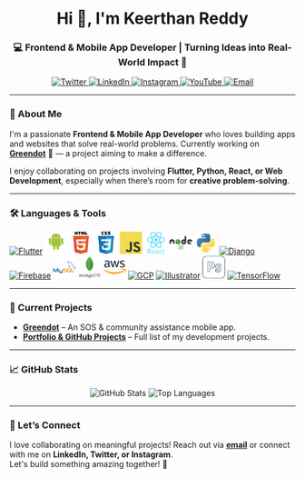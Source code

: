 <h1 align="center">Hi 👋, I'm Keerthan Reddy</h1>
<h3 align="center">💻 Frontend & Mobile App Developer | Turning Ideas into Real-World Impact 🌱</h3>

<p align="center">
  <a href="https://twitter.com/" target="_blank">
    <img src="https://img.shields.io/twitter/follow/?logo=twitter&style=for-the-badge" alt="Twitter"/>
  </a>
  <a href="https://linkedin.com/in/keerthan-reddy" target="_blank">
    <img src="https://img.shields.io/badge/LinkedIn-Keerthan%20Reddy-blue?style=for-the-badge&logo=linkedin" alt="LinkedIn"/>
  </a>
  <a href="https://instagram.com/_keerthan_176" target="_blank">
    <img src="https://img.shields.io/badge/Instagram-@_keerthan_176-red?style=for-the-badge&logo=instagram" alt="Instagram"/>
  </a>
  <a href="https://www.youtube.com/c/krixeee" target="_blank">
    <img src="https://img.shields.io/badge/YouTube-Krixeee-red?style=for-the-badge&logo=youtube" alt="YouTube"/>
  </a>
  <a href="mailto:keerthanreddy1706@gmail.com" target="_blank">
    <img src="https://img.shields.io/badge/Email-keerthanreddy1706@gmail.com-green?style=for-the-badge&logo=gmail" alt="Email"/>
  </a>
</p>

---

### 🚀 About Me
I'm a passionate **Frontend & Mobile App Developer** who loves building apps and websites that solve real-world problems. Currently working on **[Greendot](https://github.com/Keerthanreddy01/Greendot)** 🌱 — a project aiming to make a difference.

I enjoy collaborating on projects involving **Flutter, Python, React, or Web Development**, especially when there’s room for **creative problem-solving**.

---

### 🛠️ Languages & Tools
<p align="left">
  <a href="https://flutter.dev" target="_blank"><img src="https://www.vectorlogo.zone/logos/flutterio/flutterio-icon.svg" alt="Flutter" width="40" height="40"/></a>
  <a href="https://www.android.com" target="_blank"><img src="https://raw.githubusercontent.com/devicons/devicon/master/icons/android/android-original-wordmark.svg" alt="Android" width="40" height="40"/></a>
  <a href="https://www.w3.org/html/" target="_blank"><img src="https://raw.githubusercontent.com/devicons/devicon/master/icons/html5/html5-original-wordmark.svg" alt="HTML5" width="40" height="40"/></a>
  <a href="https://www.w3schools.com/css/" target="_blank"><img src="https://raw.githubusercontent.com/devicons/devicon/master/icons/css3/css3-original-wordmark.svg" alt="CSS3" width="40" height="40"/></a>
  <a href="https://www.javascript.com" target="_blank"><img src="https://raw.githubusercontent.com/devicons/devicon/master/icons/javascript/javascript-original.svg" alt="JavaScript" width="40" height="40"/></a>
  <a href="https://reactjs.org" target="_blank"><img src="https://raw.githubusercontent.com/devicons/devicon/master/icons/react/react-original-wordmark.svg" alt="React" width="40" height="40"/></a>
  <a href="https://nodejs.org" target="_blank"><img src="https://raw.githubusercontent.com/devicons/devicon/master/icons/nodejs/nodejs-original-wordmark.svg" alt="Node.js" width="40" height="40"/></a>
  <a href="https://www.python.org" target="_blank"><img src="https://raw.githubusercontent.com/devicons/devicon/master/icons/python/python-original.svg" alt="Python" width="40" height="40"/></a>
  <a href="https://www.djangoproject.com" target="_blank"><img src="https://cdn.worldvectorlogo.com/logos/django.svg" alt="Django" width="40" height="40"/></a>
  <a href="https://firebase.google.com" target="_blank"><img src="https://www.vectorlogo.zone/logos/firebase/firebase-icon.svg" alt="Firebase" width="40" height="40"/></a>
  <a href="https://www.mysql.com" target="_blank"><img src="https://raw.githubusercontent.com/devicons/devicon/master/icons/mysql/mysql-original-wordmark.svg" alt="MySQL" width="40" height="40"/></a>
  <a href="https://www.mongodb.com" target="_blank"><img src="https://raw.githubusercontent.com/devicons/devicon/master/icons/mongodb/mongodb-original-wordmark.svg" alt="MongoDB" width="40" height="40"/></a>
  <a href="https://aws.amazon.com" target="_blank"><img src="https://raw.githubusercontent.com/devicons/devicon/master/icons/amazonwebservices/amazonwebservices-original-wordmark.svg" alt="AWS" width="40" height="40"/></a>
  <a href="https://cloud.google.com" target="_blank"><img src="https://www.vectorlogo.zone/logos/google_cloud/google_cloud-icon.svg" alt="GCP" width="40" height="40"/></a>
  <a href="https://www.adobe.com/products/illustrator.html" target="_blank"><img src="https://www.vectorlogo.zone/logos/adobe_illustrator/adobe_illustrator-icon.svg" alt="Illustrator" width="40" height="40"/></a>
  <a href="https://www.photoshop.com" target="_blank"><img src="https://raw.githubusercontent.com/devicons/devicon/master/icons/photoshop/photoshop-line.svg" alt="Photoshop" width="40" height="40"/></a>
  <a href="https://www.tensorflow.org" target="_blank"><img src="https://www.vectorlogo.zone/logos/tensorflow/tensorflow-icon.svg" alt="TensorFlow" width="40" height="40"/></a>
</p>

---

### 🌱 Current Projects
- **[Greendot](https://github.com/Keerthanreddy01/Greendot)** – An SOS & community assistance mobile app.  
- **[Portfolio & GitHub Projects](https://github.com/Keerthanreddy01)** – Full list of my development projects.

---

### 📈 GitHub Stats
<p align="center">
  <img src="https://github-readme-stats.vercel.app/api?username=keerthanreddy01&show_icons=true&theme=radical" alt="GitHub Stats" />
  <img src="https://github-readme-stats.vercel.app/api/top-langs/?username=keerthanreddy01&layout=compact&theme=radical" alt="Top Languages" />
</p>

---

### 💬 Let’s Connect
I love collaborating on meaningful projects! Reach out via **[email](mailto:keerthanreddy1706@gmail.com)** or connect with me on **LinkedIn, Twitter, or Instagram**.  
Let's build something amazing together! 🚀

